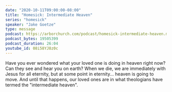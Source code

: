 ```yaml
---
date: "2020-10-11T09:00:00-08:00"
title: "Homesick: Intermediate Heaven"
series: "homesick"
speaker: "Jake Goetze"
type: message
podcast: https://arborchurch.com/podcast/homesick-intermediate-heaven.m4a
podcast_bytes: 19505399
podcast_duration: 26:04
youtube_id: 08i58YJ8z0c
---
```


 Have you ever wondered what your loved one is doing in heaven right now? Can they see and hear you on earth?  When we die, we are immediately with Jesus for all eternity, but at some point in eternity... heaven is going to move. And until that happens, our loved ones are in what theologians have termed the "intermediate heaven".  
